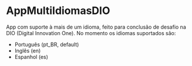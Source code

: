 # AppMultiIdiomasDIO

App com suporte à mais de um idioma, feito para conclusão de desafio na DIO (Digital Innovation One). No momento os idiomas suportados são:
* Português (pt_BR, default)
* Inglês (en)
* Espanhol (es)
